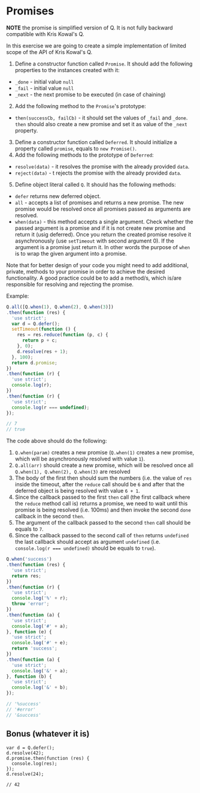 # Promises

**NOTE** the promise is simplified version of Q. It is not fully backward compatible with Kris Kowal's Q.

In this exercise we are going to create a simple implementation of limited scope of the API of Kris Kowal's Q.

1. Define a constructor function called `Promise`. It should add the following properties to the instances created with it:
  * `_done` - initial value `null`
  * `_fail` - initial value `null`
  * `_next` - the next promise to be executed (in case of chaining)
2. Add the following method to the `Promise`'s prototype:
  * `then(successCb, failCb)` - it should set the values of `_fail` and `_done`. `then` should also create a new promise and set it as value of the `_next` property.
3. Define a constructor function called `Deferred`. It should initialize a property called `promise`, equals to `new Promise()`.
4. Add the following methods to the prototype of `Deferred`:
  * `resolve(data)` - it resolves the promise with the already provided `data`.
  * `reject(data)` - t rejects the promise with the already provided `data`.
5. Define object literal called `Q`. It should has the following methods:
  * `defer` returns new deferred object.
  * `all` - accepts a list of promises and returns a new promise. The new promise would be resolved once all promises passed as arguments are resolved.
  * `when(data)` - this method accepts a single argument. Check whether the passed argument is a promise and if it is not create new promise and return it (usig deferred). Once you return the created promise resolve it asynchronously (use `setTimeout` with second argument 0). If the argument is a promise just return it. In other words the purpose of `when` is to wrap the given argument into a promise.

Note that for better design of your code you might need to add additional, private, methods to your promise in order to achieve the desired functionality. A good practice could be to add a method/s, which is/are responsible for resolving and rejecting the promise.

Example:

```javascript
Q.all([Q.when(1), Q.when(2), Q.when(3)])
.then(function (res) {
  'use strict';
  var d = Q.defer();
  setTimeout(function () {
    res = res.reduce(function (p, c) {
      return p + c;
    }, 0);
    d.resolve(res + 1);
  }, 100);
  return d.promise;
})
.then(function (r) {
  'use strict';
  console.log(r);
})
.then(function (r) {
  'use strict';
  console.log(r === undefined);
});

// 7
// true
```

The code above should do the following:
1. `Q.when(param)` creates a new promise (`Q.when(1)` creates a new promise, which will be asynchronously resolved with value `1`).
2. `Q.all(arr)` should create a new promise, which will be resolved once all `Q.when(1), Q.when(2), Q.when(3)` are resolved
3. The body of the first then should sum the numbers (i.e. the value of `res` inside the timeout, after the `reduce` call should be `6` and after that the deferred object is being resolved with value `6 + 1`.
4. Since the callback passed to the first `then` call (the first callback where the `reduce` method call is) returns a promise, we need to wait until this promise is being resolved (i.e. 100ms) and then invoke the second `done` callback in the second `then`.
5. The argument of the callback passed to the second `then` call should be equals to `7`.
6. Since the callback passed to the second call of `then` returns `undefined` the last callback should accept as argument `undefined` (i.e. `console.log(r === undefined)` should be equals to `true`).

```javascript
Q.when('success')
.then(function (res) {
  'use strict';
  return res;
})
.then(function (r) {
  'use strict';
  console.log('%' + r);
  throw 'error';
})
.then(function (a) {
  'use strict';
  console.log('#' + a);
}, function (e) {
  'use strict';
  console.log('#' + e);
  return 'success';
})
.then(function (a) {
  'use strict';
  console.log('&' + a);
}, function (b) {
  'use strict';
  console.log('&' + b);
});

// '%success'
// '#error'
// '&success'
```

## Bonus (whatever it is)

```
var d = Q.defer();
d.resolve(42);
d.promise.then(function (res) {
  console.log(res);
});
d.resolve(24);

// 42
```
